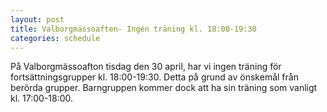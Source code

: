 ```yaml
---
layout: post
title: Valborgmässoaften- Ingen träning kl. 18:00-19:30
categories: schedule
---
```


På Valborgmässoafton tisdag den 30 april, har vi ingen träning för fortsättningsgrupper kl. 18:00-19:30. Detta på grund av önskemål från berörda grupper. Barngruppen kommer dock att ha sin träning som vanligt kl. 17:00-18:00.
